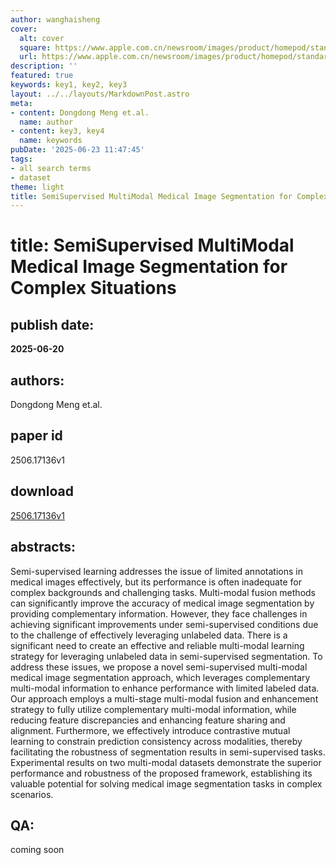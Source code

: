 ```yaml
---
author: wanghaisheng
cover:
  alt: cover
  square: https://www.apple.com.cn/newsroom/images/product/homepod/standard/Apple-HomePod-hero-230118_big.jpg.large_2x.jpg
  url: https://www.apple.com.cn/newsroom/images/product/homepod/standard/Apple-HomePod-hero-230118_big.jpg.large_2x.jpg
description: ''
featured: true
keywords: key1, key2, key3
layout: ../../layouts/MarkdownPost.astro
meta:
- content: Dongdong Meng et.al.
  name: author
- content: key3, key4
  name: keywords
pubDate: '2025-06-23 11:47:45'
tags:
- all search terms
- dataset
theme: light
title: SemiSupervised MultiModal Medical Image Segmentation for Complex Situations
---
```


# title: SemiSupervised MultiModal Medical Image Segmentation for Complex Situations 
## publish date: 
**2025-06-20** 
## authors: 
  Dongdong Meng et.al. 
## paper id
2506.17136v1
## download
[2506.17136v1](http://arxiv.org/abs/2506.17136v1)
## abstracts:
Semi-supervised learning addresses the issue of limited annotations in medical images effectively, but its performance is often inadequate for complex backgrounds and challenging tasks. Multi-modal fusion methods can significantly improve the accuracy of medical image segmentation by providing complementary information. However, they face challenges in achieving significant improvements under semi-supervised conditions due to the challenge of effectively leveraging unlabeled data. There is a significant need to create an effective and reliable multi-modal learning strategy for leveraging unlabeled data in semi-supervised segmentation. To address these issues, we propose a novel semi-supervised multi-modal medical image segmentation approach, which leverages complementary multi-modal information to enhance performance with limited labeled data. Our approach employs a multi-stage multi-modal fusion and enhancement strategy to fully utilize complementary multi-modal information, while reducing feature discrepancies and enhancing feature sharing and alignment. Furthermore, we effectively introduce contrastive mutual learning to constrain prediction consistency across modalities, thereby facilitating the robustness of segmentation results in semi-supervised tasks. Experimental results on two multi-modal datasets demonstrate the superior performance and robustness of the proposed framework, establishing its valuable potential for solving medical image segmentation tasks in complex scenarios.
## QA:
coming soon

